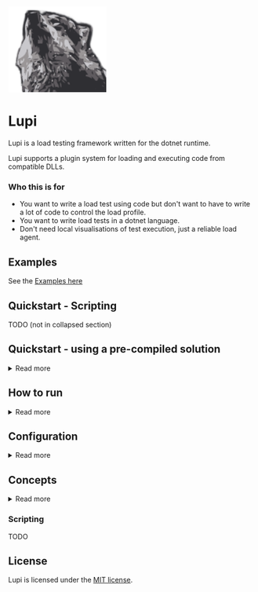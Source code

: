 <img
    alt="Lupi"
    src="https://github.com/joshuagenders/lupi/blob/main/Logo.png"
    width="200"
/>

# Lupi
Lupi is a load testing framework written for the dotnet runtime.

Lupi supports a plugin system for loading and executing code from compatible DLLs.

### Who this is for
* You want to write a load test using code but don't want to have to write a lot of code to control the load profile.
* You want to write load tests in a dotnet language.
* Don't need local visualisations of test execution, just a reliable load agent.

## Examples
See the [Examples here](https://github.com/joshuagenders/Lupi/tree/main/Lupi.Examples)

## Quickstart - Scripting

TODO (not in collapsed section)


## Quickstart - using a pre-compiled solution
<details>
  <summary>Read more</summary>

### Pre-requisites
* [.NET 6 SDK](https://dotnet.microsoft.com/download)

### Create a test solution (skip if using an existing solution)
Lupi uses a plugin architecture. Start by writing a test and then publish your test solution.

```bash
dotnet new sln
dotnet new classlib -o TestLibrary
dotnet sln add TestLibrary/TestLibrary.csproj
echo "
using System.Net.Http;
using System.Threading;
using System.Threading.Tasks;

namespace TestLibrary
{
    public class PerformanceTest
    {
        public async Task Get(CancellationToken ct)
        {
            var result = await new HttpClient().GetAsync(\"https://<website>.com/\", ct);
            result.EnsureSuccessStatusCode();
        }
    }
}

" >> TestLibrary/PerformanceTest.cs
```

### Publish test solution
```bash
dotnet publish -c Release
```

### Create configuration file
Create a configuration file. Here's a simple example - the full configuration specification is found further below.
```yaml
test:
    assemblyPath: path/to/my.dll
    testClass: MyNamespace.MyClass # e.g. TestLibrary.PerformanceTest
    testMethod: MyMethod # e.g. Get
concurrency:
    threads: 10 
    rampUp: 10s
    holdFor: 2m
throughput:
    thinkTime: 1s500ms
```
</details>

## How to run
<details>
  <summary>Read more</summary>

### Run Lupi from source
```bash
dotnet run --project Lupi/Lupi.csproj /path/to/myConfigFile.yml
```

### Run Lupi with Docker
Assuming `test_config.yaml` is in the current working directory.

#### Git Bash (Windows)
```bash
MSYS_NO_PATHCONV=1 docker run --rm --name lupi -it -v `pwd -W`:/usr/src/project joshuagenders/lupi:slim-latest /usr/src/project/test_config.yaml
```

#### CMD (Windows)
```bash
docker run --rm --name lupi -it -v %cd%:/usr/src/project joshuagenders/lupi:slim-latest /usr/src/project/test_config.yaml
```

### Images
There are [two images available](https://hub.docker.com/r/joshuagenders/lupi) for Lupi. 

The `latest` tag is based on [microsoft-playwright](https://hub.docker.com/_/microsoft-playwright) and should only be used when a headless browser is required as a test dependency.

The other image is `slim-latest` which is recommended for most use cases, and is based on `mcr.microsoft.com/dotnet/runtime`.

</details>

## Configuration

<details>
  <summary>Read more</summary>

```yaml
test:
    assemblyPath: path/to/my.dll # relative to the the configuration file or full path
    singleTestClassInstance: true
    testClass: MyNamespace.MyClass
    testMethod: MyMethod # for overridden methods, will select the method with the least parameters
    setupClass: MyNamespace.SetupClass
    setupMethod: Init # executed once before test method execution
    teardownClass: MyNamespace.TeardownClass
    teardownMethod: Teardown # executed once at the end of the test
throughput:
    thinkTime: 1s500ms
    tps: 20 # tests per second
    rampUp: 20s
    holdFor: 10m
    rampDown: 2m
    # mutually exclusive to other throughput parameters.
    # do not provide both phases AND tps, rampUp, holdFor or rampDown, as phases are generated from them when provided.
    phases:
    -   # rampup
        duration: 2m
        from: 10
        to: 20
    -
        duration: 10s
        tps: 20
    -   # rampdown
        duration: 20s
        from: 20
        to: 0
concurrency:
    threads: 10 
    rampUp: 10s
    holdFor: 2m10s
    rampDown: 10s
    openWorkload: true # i.e. can add additional threads when throughput is not met
    minThreads: 3 # requires open workload
    maxThreads: 1500 # requires open workload
    threadIdleKillTime: 5s # idle threads will exit if idle for too long. requires open workload.
    # phases are also supported for concurrency
    phases:
    -
        duration: 2m
        threads: 20
    -   duration: 30s
        from: 20
        to: 15
listeners:
    activeListeners:
    - file
    - statsd
    - console
    file:
        path: results.log
        format: {FinishedTime:dd/MM/yy H:mm:ss zzz};{Passed,5};{Duration}
    console:
        format: {FinishedTime:dd/MM/yy H:mm:ss zzz} - Passed: {Passed,5} - Duration: {Duration}
    statsd:
        host: 10.0.0.1
        port: 8125
        prefix: my.prefix
engine:
    resultPublishingInterval: 250ms # how often the result publishing handlers are invoked
    checkInterval: 150ms # how often thread levels / throughput is assessed
    aggregationInterval: 2s # how often results are aggregated, relies on the results being published (so ensure is greater than resultPublishingInterval)
exitConditions:
 - failed if PeriodAverage > 150 for 10 periods
 - passed if Min < 30.42 for 10 seconds
 - failed if Mean >= 600 for 10 minutes

baseConfig: BaseConfig.yml
```

### Environment Variables
Environment variables values can be interpolated into configuration files using the `${variable_name}` syntax.

E.g.

```yaml
listeners:
    statsd:
        host: ${STATSD_HOST}
```

### Base Config
When a `baseConfiguration` file is specified (relative to the configuration file, or the full path) then the config is loaded and merged.

Base configurations can also have their own base configurations; base configurations will be loaded until the property is blank or a circular reference is found.

### Logging
Lupi uses [Serilog](https://github.com/serilog/serilog) for logging. The available sinks are `File` and `Console`.

Logging can be configured through the [appsettings.json](Lupi/appsettings.json) file.

Also see [Serilog's configuration documentation](https://github.com/serilog/serilog-settings-configuration).


</details>

## Concepts

<details>
  <summary>Read more</summary>

## Concurrency and Throughput
Throughput (the number of requests) and concurrency (the number of possible concurrent test executions) are separate concepts in Lupi. Each can be ramped up or down independently of each other (though lowering concurrency may restrict the ability to meet desired throughput).

## Phases
Concurrency and throughput in Lupi tests are divided into stages called phases.
Each phase executes in order.

When you specify ramp up, holdFor and ramp down values, Lupi generates a phase for each at run time - known as standard phases.

### Standard phases
```yaml
concurrency:
    threads: 10
    rampUp: 10s
    holdFor: 2m30s
    rampDown: 20s
throughput:
    tps: 200
    rampUp: 30s
    holdFor: 2m
    rampDown: 30s
```

### Custom phases
Phases can be constant (tests per second `tps`), or a linear progression `from` one value `to` another.
```yaml
concurrency:
    -
        duration: 2m30s
        threads: 20
throughput:
    -   # rampup
        duration: 2m
        from: 10
        to: 20
    -
        duration: 10s
        tps: 20
    -   # rampdown
        duration: 20s
        from: 20
        to: 0
```

## Open Workload
Whenever throughput is specified Lupi uses an open workload. Specifying concurrency values along with throughput will create threads as desired, but they will wait until they are allowed to execute.

If `concurrency.openWorkload` is `true`, then the concurrency phases are ignored and Lupi will try and allocate as many threads as it needs to in order to reach desired tests per second, within the `concurrency.minThreads` and `concurrency.maxThreads` limits.

When concurrency phases are provided, then the number of threads is determined by the phases, and threads will wait until they are permitted to execute.
In both scenarios, setting thread levels too low will result in a closed workload as new thread allocation will not be possible.

## Reporting test results
The `Result`, `Duration` and `Passed` properties of a test result can be set by returning values from the test method.
The values are mapped based on return type:
- `Result` - return a `System.String`
- `Duration` - return a `System.TimeSpan`
- `Passed` - return a `System.Bool`

When an exception is raised or returned the test result is marked as failed.
If the object returned matches none of the above, then value types (excluding `bool`) will be serialised with `toString()`, and other types will be JSON serialised.

Exceptions are also JSON serialised into the `Result` property.

## Listeners
Listeners are used to process the results of tests.
The provided listeners are:

### File
On each test result, the file listener writes the `TestResult` to file. By default the format is JSON.
The `Format` configuration parameter is a `string.Format` string that uses variable names instead of integer indexes of an array.
Availble fields are:
- string ThreadName
- bool Passed
- string Result
- TimeSpan Duration
- DateTime FinishedTime

E.g.
`{FinishedTime:dd/MM/yy H:mm:ss zzz} - {Passed,5} - {Duration}`

### Statsd
The statsd listener sends test metrics to the configured statsd host.
metrics are prefixed with the configured prefix parameter.

Timers:
- success
- failure

Guages:
- threads

Counters (Lupi internals):
- taskstart
- taskcomplete
- requesttaskexecutionstart
- requesttaskexecutionend
- taskkillrequested
- taskkill
- diedofboredom

### Console
The console listener writes results to the console output.

The `Format` configuration parameter is a `string.Format` string that uses variable names instead of integer indexes of an array.

Available fields are:

`Lupi.Listeners.AggregatedResult`

- double Mean (ms)
- double StandardDeviation
- int Count
- double MovingAverage (ms)
- double Min (ms)
- double Max (ms)
- double PeriodMin (ms)
- double PeriodMax (ms)
- double PeriodAverage (ms)
- int PeriodErrorCount
- int PeriodSuccessCount

## Dependency Injection
Lupi will attempt to find and invoke a method in the provided test assembly that returns a `Microsoft.Extensions.DependencyInjection.IServiceProvider`.
The method must be defined as static or the owning class must have a default constructor.

E.g.

```csharp
public static IServiceProvider BuildServiceProvider() =>
    new ServiceCollection()
        .AddTransient<IInternalDependency, InternalDependency>()
        .BuildServiceProvider();

```

## Exit Conditions
Exit conditions are assessed in each aggregation period and the test exits with passed (`0`) or failed(`1`) return code.
The format is:
`<PassedFailed> if <Property> <operator> <value> for <period> <periodType>`

Valid property names are the same properties available in the console listener (`Lupi.Listeners.AggregatedResult`).

Valid operators are `<`, `>`, `>=`, `<=` and `=`.

Timing values (e.g. min, max) are in milliseconds.

Valid periodTypes are `seconds`, `minutes`, `periods`.

E.g.

```
failed if PeriodAverage > 150 for 10 periods
passed if Min < 30.42 for 10 seconds
failed if Mean >= 600 for 10 minutes
```
</details>

### Scripting
TODO

## License
Lupi is licensed under the [MIT license](https://github.com/joshuagenders/Lupi/blob/main/LICENSE).
